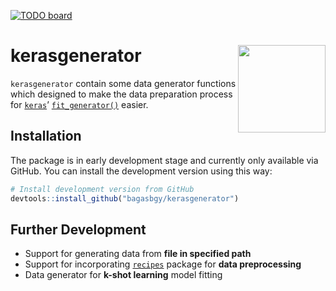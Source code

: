 [![TODO board](https://imdone.io/api/1.0/projects/5c2bb73a379a0e1831fbc64a/badge)](https://imdone.io/app#/board/bagasbgy/kerasgenerator)


<!-- README.md is generated from README.Rmd. Please edit that file -->

# kerasgenerator <img src="man/figures/logo.png" align="right" height=140/>

`kerasgenerator` contain some data generator functions which designed to
make the data preparation process for
[`keras`](https://keras.rstudio.com)’
[`fit_generator()`](https://keras.rstudio.com/reference/fit_generator.html)
easier.

## Installation

The package is in early development stage and currently only available
via GitHub. You can install the development version using this way:

``` r
# Install development version from GitHub
devtools::install_github("bagasbgy/kerasgenerator")
```

## Further Development

  - Support for generating data from **file in specified path**
  - Support for incorporating
    [`recipes`](https://tidymodels.github.io/recipes/) package for
    **data preprocessing**
  - Data generator for **k-shot learning** model fitting
